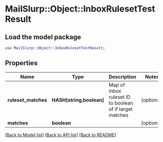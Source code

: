 # MailSlurp::Object::InboxRulesetTestResult

## Load the model package
```perl
use MailSlurp::Object::InboxRulesetTestResult;
```

## Properties
Name | Type | Description | Notes
------------ | ------------- | ------------- | -------------
**ruleset_matches** | **HASH[string,boolean]** | Map of inbox ruleset ID to boolean of if target matches | [optional] 
**matches** | **boolean** |  | [optional] 

[[Back to Model list]](../README#documentation-for-models) [[Back to API list]](../README#documentation-for-api-endpoints) [[Back to README]](../README)


